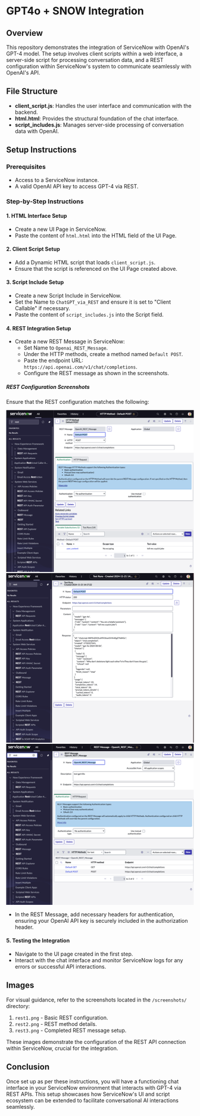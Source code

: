 # GPT4o + SNOW Integration

## Overview

This repository demonstrates the integration of ServiceNow with OpenAI's GPT-4 model. The setup involves client scripts within a web interface, a server-side script for processing conversation data, and a REST configuration within ServiceNow's system to communicate seamlessly with OpenAI's API.

## File Structure

- **client_script.js**: Handles the user interface and communication with the backend.
- **html.html**: Provides the structural foundation of the chat interface.
- **script_includes.js**: Manages server-side processing of conversation data with OpenAI.

## Setup Instructions

### Prerequisites

- Access to a ServiceNow instance.
- A valid OpenAI API key to access GPT-4 via REST.

### Step-by-Step Instructions

#### 1. HTML Interface Setup

- Create a new UI Page in ServiceNow.
- Paste the content of `html.html` into the HTML field of the UI Page.

#### 2. Client Script Setup

- Add a Dynamic HTML script that loads `client_script.js`.
- Ensure that the script is referenced on the UI Page created above.

#### 3. Script Include Setup

- Create a new Script Include in ServiceNow.
- Set the Name to `ChatGPT_via_REST` and ensure it is set to "Client Callable" if necessary.
- Paste the content of `script_includes.js` into the Script field.

#### 4. REST Integration Setup

- Create a new REST Message in ServiceNow:
  - Set Name to `Openai_REST_Message`.
  - Under the HTTP methods, create a method named `Default POST`.
  - Paste the endpoint URL: `https://api.openai.com/v1/chat/completions`.
  - Configure the REST message as shown in the screenshots.

##### REST Configuration Screenshots

Ensure that the REST configuration matches the following:

![REST Configuration 1](screenshots/rest1.png)
![REST Configuration 2](screenshots/rest2.png)
![REST Configuration 3](screenshots/rest3.png)

- In the REST Message, add necessary headers for authentication, ensuring your OpenAI API key is securely included in the authorization header.

#### 5. Testing the Integration

- Navigate to the UI page created in the first step.
- Interact with the chat interface and monitor ServiceNow logs for any errors or successful API interactions.

## Images

For visual guidance, refer to the screenshots located in the `/screenshots/` directory:

1. `rest1.png` - Basic REST configuration.
2. `rest2.png` - REST method details.
3. `rest3.png` - Completed REST message setup.

These images demonstrate the configuration of the REST API connection within ServiceNow, crucial for the integration.

## Conclusion

Once set up as per these instructions, you will have a functioning chat interface in your ServiceNow environment that interacts with GPT-4 via REST APIs. This setup showcases how ServiceNow's UI and script ecosystem can be extended to facilitate conversational AI interactions seamlessly.

